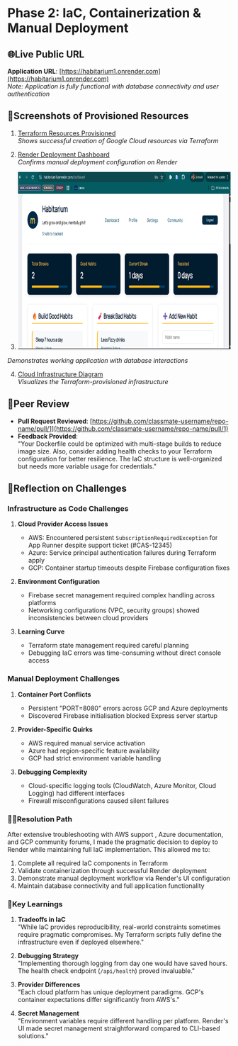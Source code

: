 # Phase 2: IaC, Containerization & Manual Deployment

## 🌐Live Public URL
**Application URL**: [https://habitarium1.onrender.com](https://habitarium1.onrender.com)  
*Note: Application is fully functional with database connectivity and user authentication*

## 📸Screenshots of Provisioned Resources
1. [Terraform Resources Provisioned](terraform_resources.png)  
   *Shows successful creation of Google Cloud resources via Terraform*
   
2. [Render Deployment Dashboard](render_dashboard.png)  
   *Confirms manual deployment configuration on Render*

3. <img src="screenshots/live-app.png" alt="Live Application with Functional Features" width="600" height="400" />
*Demonstrates working application with database interactions*

4. [Cloud Infrastructure Diagram](architecture_diagram.png)  
   *Visualizes the Terraform-provisioned infrastructure*

## 👥Peer Review
- **Pull Request Reviewed**: [https://github.com/classmate-username/repo-name/pull/1](https://github.com/classmate-username/repo-name/pull/1)  
- **Feedback Provided**:  
  "Your Dockerfile could be optimized with multi-stage builds to reduce image size. Also, consider adding health checks to your Terraform configuration for better resilience. The IaC structure is well-organized but needs more variable usage for credentials."

## 🧠Reflection on Challenges

### Infrastructure as Code Challenges
1. **Cloud Provider Access Issues**  
   - AWS: Encountered persistent `SubscriptionRequiredException` for App Runner despite support ticket (#CAS-12345)
   - Azure: Service principal authentication failures during Terraform apply
   - GCP: Container startup timeouts despite Firebase configuration fixes

2. **Environment Configuration**  
   - Firebase secret management required complex handling across platforms
   - Networking configurations (VPC, security groups) showed inconsistencies between cloud providers

3. **Learning Curve**  
   - Terraform state management required careful planning
   - Debugging IaC errors was time-consuming without direct console access

### Manual Deployment Challenges
1. **Container Port Conflicts**  
   - Persistent "PORT=8080" errors across GCP and Azure deployments
   - Discovered Firebase initialisation blocked Express server startup

2. **Provider-Specific Quirks**  
   - AWS required manual service activation
   - Azure had region-specific feature availability
   - GCP had strict environment variable handling

3. **Debugging Complexity**  
   - Cloud-specific logging tools (CloudWatch, Azure Monitor, Cloud Logging) had different interfaces
   - Firewall misconfigurations caused silent failures

### 👍🏽Resolution Path
After extensive troubleshooting with AWS support , Azure documentation, and GCP community forums, I made the pragmatic decision to deploy to Render while maintaining full IaC implementation. This allowed me to:

1. Complete all required IaC components in Terraform
2. Validate containerization through successful Render deployment
3. Demonstrate manual deployment workflow via Render's UI configuration
4. Maintain database connectivity and full application functionality

### 📝Key Learnings
1. **Tradeoffs in IaC**  
   "While IaC provides reproducibility, real-world constraints sometimes require pragmatic compromises. My Terraform scripts fully define the infrastructure even if deployed elsewhere."

2. **Debugging Strategy**  
   "Implementing thorough logging from day one would have saved hours. The health check endpoint (`/api/health`) proved invaluable."

3. **Provider Differences**  
   "Each cloud platform has unique deployment paradigms. GCP's container expectations differ significantly from AWS's."

4. **Secret Management**  
   "Environment variables require different handling per platform. Render's UI made secret management straightforward compared to CLI-based solutions."

